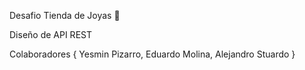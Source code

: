Desafio Tienda de Joyas 💍

Diseño de API REST

Colaboradores {
Yesmin Pizarro,
Eduardo Molina,
Alejandro Stuardo
}
